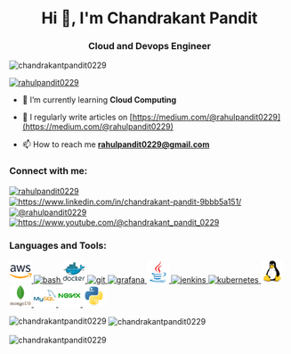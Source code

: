 <h1 align="center">Hi 👋, I'm Chandrakant Pandit</h1>
<h3 align="center">Cloud and Devops Engineer</h3>

<p align="left"> <img src="https://komarev.com/ghpvc/?username=chandrakantpandit0229&label=Profile%20views&color=0e75b6&style=flat" alt="chandrakantpandit0229" /> </p>

<p align="left"> <a href="https://twitter.com/rahulpandit0229" target="blank"><img src="https://img.shields.io/twitter/follow/rahulpandit0229?logo=twitter&style=for-the-badge" alt="rahulpandit0229" /></a> </p>

- 🌱 I’m currently learning **Cloud Computing**

- 📝 I regularly write articles on [https://medium.com/@rahulpandit0229](https://medium.com/@rahulpandit0229)

- 📫 How to reach me **rahulpandit0229@gmail.com**

<h3 align="left">Connect with me:</h3>
<p align="left">
<a href="https://twitter.com/rahulpandit0229" target="blank"><img align="center" src="https://raw.githubusercontent.com/rahuldkjain/github-profile-readme-generator/master/src/images/icons/Social/twitter.svg" alt="rahulpandit0229" height="30" width="40" /></a>
<a href="https://instagram.com/https://www.linkedin.com/in/chandrakant-pandit-9bbb5a151/" target="blank"><img align="center" src="https://raw.githubusercontent.com/rahuldkjain/github-profile-readme-generator/master/src/images/icons/Social/instagram.svg" alt="https://www.linkedin.com/in/chandrakant-pandit-9bbb5a151/" height="30" width="40" /></a>
<a href="https://medium.com/@rahulpandit0229" target="blank"><img align="center" src="https://raw.githubusercontent.com/rahuldkjain/github-profile-readme-generator/master/src/images/icons/Social/medium.svg" alt="@rahulpandit0229" height="30" width="40" /></a>
<a href="https://www.youtube.com/c/https://www.youtube.com/@chandrakant_pandit_0229" target="blank"><img align="center" src="https://raw.githubusercontent.com/rahuldkjain/github-profile-readme-generator/master/src/images/icons/Social/youtube.svg" alt="https://www.youtube.com/@chandrakant_pandit_0229" height="30" width="40" /></a>
</p>

<h3 align="left">Languages and Tools:</h3>
<p align="left"> <a href="https://aws.amazon.com" target="_blank" rel="noreferrer"> <img src="https://raw.githubusercontent.com/devicons/devicon/master/icons/amazonwebservices/amazonwebservices-original-wordmark.svg" alt="aws" width="40" height="40"/> </a> <a href="https://www.gnu.org/software/bash/" target="_blank" rel="noreferrer"> <img src="https://www.vectorlogo.zone/logos/gnu_bash/gnu_bash-icon.svg" alt="bash" width="40" height="40"/> </a> <a href="https://www.docker.com/" target="_blank" rel="noreferrer"> <img src="https://raw.githubusercontent.com/devicons/devicon/master/icons/docker/docker-original-wordmark.svg" alt="docker" width="40" height="40"/> </a> <a href="https://git-scm.com/" target="_blank" rel="noreferrer"> <img src="https://www.vectorlogo.zone/logos/git-scm/git-scm-icon.svg" alt="git" width="40" height="40"/> </a> <a href="https://grafana.com" target="_blank" rel="noreferrer"> <img src="https://www.vectorlogo.zone/logos/grafana/grafana-icon.svg" alt="grafana" width="40" height="40"/> </a> <a href="https://www.java.com" target="_blank" rel="noreferrer"> <img src="https://raw.githubusercontent.com/devicons/devicon/master/icons/java/java-original.svg" alt="java" width="40" height="40"/> </a> <a href="https://www.jenkins.io" target="_blank" rel="noreferrer"> <img src="https://www.vectorlogo.zone/logos/jenkins/jenkins-icon.svg" alt="jenkins" width="40" height="40"/> </a> <a href="https://kubernetes.io" target="_blank" rel="noreferrer"> <img src="https://www.vectorlogo.zone/logos/kubernetes/kubernetes-icon.svg" alt="kubernetes" width="40" height="40"/> </a> <a href="https://www.linux.org/" target="_blank" rel="noreferrer"> <img src="https://raw.githubusercontent.com/devicons/devicon/master/icons/linux/linux-original.svg" alt="linux" width="40" height="40"/> </a> <a href="https://www.mongodb.com/" target="_blank" rel="noreferrer"> <img src="https://raw.githubusercontent.com/devicons/devicon/master/icons/mongodb/mongodb-original-wordmark.svg" alt="mongodb" width="40" height="40"/> </a> <a href="https://www.mysql.com/" target="_blank" rel="noreferrer"> <img src="https://raw.githubusercontent.com/devicons/devicon/master/icons/mysql/mysql-original-wordmark.svg" alt="mysql" width="40" height="40"/> </a> <a href="https://www.nginx.com" target="_blank" rel="noreferrer"> <img src="https://raw.githubusercontent.com/devicons/devicon/master/icons/nginx/nginx-original.svg" alt="nginx" width="40" height="40"/> </a> <a href="https://www.python.org" target="_blank" rel="noreferrer"> <img src="https://raw.githubusercontent.com/devicons/devicon/master/icons/python/python-original.svg" alt="python" width="40" height="40"/> </a> </p>

<p><img align="left" src="https://github-readme-stats.vercel.app/api/top-langs?username=chandrakantpandit0229&show_icons=true&locale=en&layout=compact" alt="chandrakantpandit0229" /></p>

<p>&nbsp;<img align="center" src="https://github-readme-stats.vercel.app/api?username=chandrakantpandit0229&show_icons=true&locale=en" alt="chandrakantpandit0229" /></p>

<p><img align="center" src="https://github-readme-streak-stats.herokuapp.com/?user=chandrakantpandit0229&" alt="chandrakantpandit0229" /></p>
